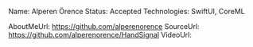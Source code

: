 Name: Alperen Örence
Status: Accepted
Technologies: SwiftUI, CoreML

AboutMeUrl: https://github.com/alperenorence
SourceUrl: https://github.com/alperenorence/HandSignal
VideoUrl: 

<!---
EXAMPLE
Name: John Appleseed
Status: Submitted <or> Winner <or> Distinguished <or> Rejected
Technologies: SwiftUI, RealityKit, CoreGraphic

AboutMeUrl: https://linkedin.com/in/johnappleseed
SourceUrl: https://github.com/johnappleseed/wwdc2025
VideoUrl: https://youtu.be/ABCDE123456
-->
